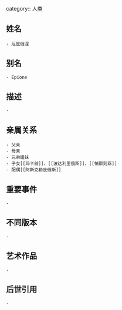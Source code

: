 category:: 人类
## 姓名
	- 厄庇俄涅
## 别名
	- Epione
## 描述
	-
## 亲属关系
	- 父亲
	- 母亲
	- 兄弟姐妹
	- 子女[[玛卡翁]]、[[波达利里俄斯]]、[[帕那刻亚]]
	- 配偶[[阿斯克勒庇俄斯]]
## 重要事件
	-
## 不同版本
	-
## 艺术作品
	-
## 后世引用
	-
